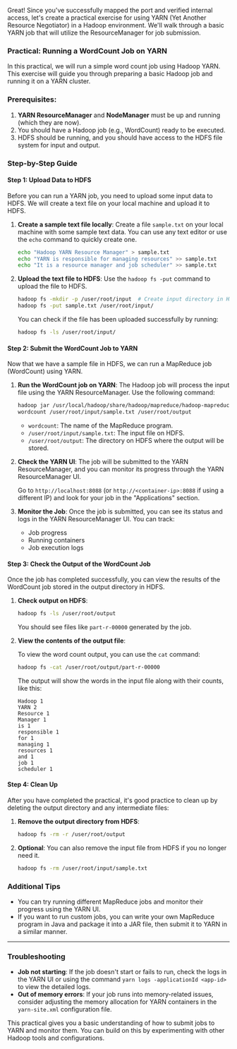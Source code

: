 Great! Since you've successfully mapped the port and verified internal access, let's create a practical exercise for using YARN (Yet Another Resource Negotiator) in a Hadoop environment. We'll walk through a basic YARN job that will utilize the ResourceManager for job submission.

### Practical: Running a WordCount Job on YARN

In this practical, we will run a simple word count job using Hadoop YARN. This exercise will guide you through preparing a basic Hadoop job and running it on a YARN cluster.

### Prerequisites:
1. **YARN ResourceManager** and **NodeManager** must be up and running (which they are now).
2. You should have a Hadoop job (e.g., WordCount) ready to be executed.
3. HDFS should be running, and you should have access to the HDFS file system for input and output.

### Step-by-Step Guide

#### Step 1: Upload Data to HDFS

Before you can run a YARN job, you need to upload some input data to HDFS. We will create a text file on your local machine and upload it to HDFS.

1. **Create a sample text file locally**:
   Create a file `sample.txt` on your local machine with some sample text data. You can use any text editor or use the `echo` command to quickly create one.

   ```bash
   echo "Hadoop YARN Resource Manager" > sample.txt
   echo "YARN is responsible for managing resources" >> sample.txt
   echo "It is a resource manager and job scheduler" >> sample.txt
   ```

2. **Upload the text file to HDFS**:
   Use the `hadoop fs -put` command to upload the file to HDFS.

   ```bash
   hadoop fs -mkdir -p /user/root/input  # Create input directory in HDFS
   hadoop fs -put sample.txt /user/root/input/
   ```

   You can check if the file has been uploaded successfully by running:

   ```bash
   hadoop fs -ls /user/root/input/
   ```

#### Step 2: Submit the WordCount Job to YARN

Now that we have a sample file in HDFS, we can run a MapReduce job (WordCount) using YARN.

1. **Run the WordCount job on YARN**:
   The Hadoop job will process the input file using the YARN ResourceManager. Use the following command:

   ```bash
   hadoop jar /usr/local/hadoop/share/hadoop/mapreduce/hadoop-mapreduce-examples-3.2.1.jar \
   wordcount /user/root/input/sample.txt /user/root/output
   ```

   - `wordcount`: The name of the MapReduce program.
   - `/user/root/input/sample.txt`: The input file on HDFS.
   - `/user/root/output`: The directory on HDFS where the output will be stored.

2. **Check the YARN UI**:
   The job will be submitted to the YARN ResourceManager, and you can monitor its progress through the YARN ResourceManager UI.

   Go to `http://localhost:8088` (or `http://<container-ip>:8088` if using a different IP) and look for your job in the "Applications" section.

3. **Monitor the Job**:
   Once the job is submitted, you can see its status and logs in the YARN ResourceManager UI. You can track:
   - Job progress
   - Running containers
   - Job execution logs

#### Step 3: Check the Output of the WordCount Job

Once the job has completed successfully, you can view the results of the WordCount job stored in the output directory in HDFS.

1. **Check output on HDFS**:

   ```bash
   hadoop fs -ls /user/root/output
   ```

   You should see files like `part-r-00000` generated by the job.

2. **View the contents of the output file**:

   To view the word count output, you can use the `cat` command:

   ```bash
   hadoop fs -cat /user/root/output/part-r-00000
   ```

   The output will show the words in the input file along with their counts, like this:

   ```
   Hadoop 1
   YARN 2
   Resource 1
   Manager 1
   is 1
   responsible 1
   for 1
   managing 1
   resources 1
   and 1
   job 1
   scheduler 1
   ```

#### Step 4: Clean Up

After you have completed the practical, it's good practice to clean up by deleting the output directory and any intermediate files:

1. **Remove the output directory from HDFS**:

   ```bash
   hadoop fs -rm -r /user/root/output
   ```

2. **Optional**: You can also remove the input file from HDFS if you no longer need it.

   ```bash
   hadoop fs -rm /user/root/input/sample.txt
   ```

### Additional Tips

- You can try running different MapReduce jobs and monitor their progress using the YARN UI.
- If you want to run custom jobs, you can write your own MapReduce program in Java and package it into a JAR file, then submit it to YARN in a similar manner.

---

### Troubleshooting

- **Job not starting**: If the job doesn't start or fails to run, check the logs in the YARN UI or using the command `yarn logs -applicationId <app-id>` to view the detailed logs.
- **Out of memory errors**: If your job runs into memory-related issues, consider adjusting the memory allocation for YARN containers in the `yarn-site.xml` configuration file.

This practical gives you a basic understanding of how to submit jobs to YARN and monitor them. You can build on this by experimenting with other Hadoop tools and configurations.
